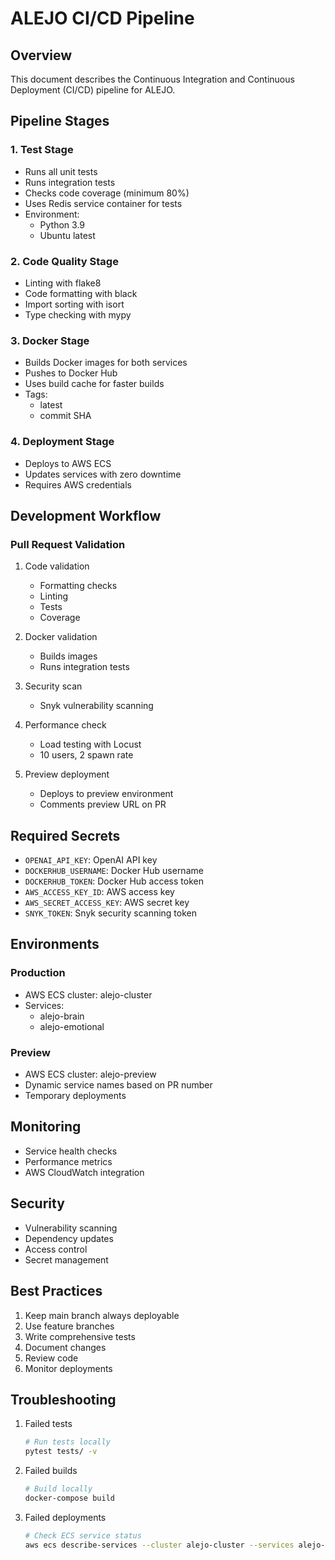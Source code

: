 # ALEJO CI/CD Pipeline

## Overview
This document describes the Continuous Integration and Continuous Deployment (CI/CD) pipeline for ALEJO.

## Pipeline Stages

### 1. Test Stage
- Runs all unit tests
- Runs integration tests
- Checks code coverage (minimum 80%)
- Uses Redis service container for tests
- Environment:
  - Python 3.9
  - Ubuntu latest

### 2. Code Quality Stage
- Linting with flake8
- Code formatting with black
- Import sorting with isort
- Type checking with mypy

### 3. Docker Stage
- Builds Docker images for both services
- Pushes to Docker Hub
- Uses build cache for faster builds
- Tags:
  - latest
  - commit SHA

### 4. Deployment Stage
- Deploys to AWS ECS
- Updates services with zero downtime
- Requires AWS credentials

## Development Workflow

### Pull Request Validation
1. Code validation
   - Formatting checks
   - Linting
   - Tests
   - Coverage
   
2. Docker validation
   - Builds images
   - Runs integration tests
   
3. Security scan
   - Snyk vulnerability scanning
   
4. Performance check
   - Load testing with Locust
   - 10 users, 2 spawn rate
   
5. Preview deployment
   - Deploys to preview environment
   - Comments preview URL on PR

## Required Secrets
- `OPENAI_API_KEY`: OpenAI API key
- `DOCKERHUB_USERNAME`: Docker Hub username
- `DOCKERHUB_TOKEN`: Docker Hub access token
- `AWS_ACCESS_KEY_ID`: AWS access key
- `AWS_SECRET_ACCESS_KEY`: AWS secret key
- `SNYK_TOKEN`: Snyk security scanning token

## Environments

### Production
- AWS ECS cluster: alejo-cluster
- Services:
  - alejo-brain
  - alejo-emotional

### Preview
- AWS ECS cluster: alejo-preview
- Dynamic service names based on PR number
- Temporary deployments

## Monitoring
- Service health checks
- Performance metrics
- AWS CloudWatch integration

## Security
- Vulnerability scanning
- Dependency updates
- Access control
- Secret management

## Best Practices
1. Keep main branch always deployable
2. Use feature branches
3. Write comprehensive tests
4. Document changes
5. Review code
6. Monitor deployments

## Troubleshooting
1. Failed tests
   ```bash
   # Run tests locally
   pytest tests/ -v
   ```

2. Failed builds
   ```bash
   # Build locally
   docker-compose build
   ```

3. Failed deployments
   ```bash
   # Check ECS service status
   aws ecs describe-services --cluster alejo-cluster --services alejo-brain alejo-emotional
   ```
